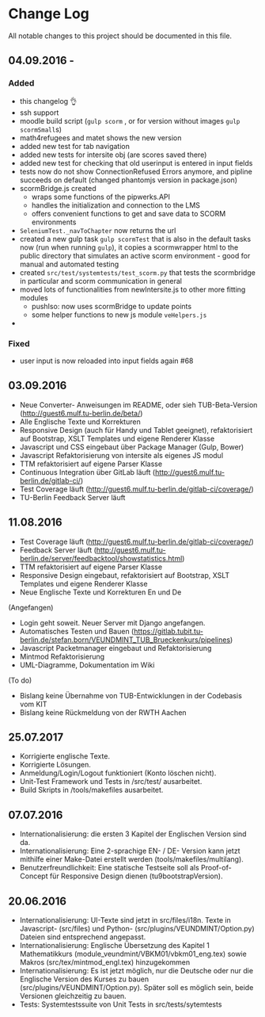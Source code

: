 # Change Log
All notable changes to this project should be documented in this file.

## 04.09.2016 - <TODAY>
### Added
- this changelog :ok_hand:
- ssh support
- moodle build script (`gulp scorm` , or for version without images `gulp scormSmall`s)
- math4refugees and matet shows the new version
- added new test for tab navigation
- added new tests for intersite obj (are scores saved there)
- added new test for checking that old userinput is entered in input fields
- tests now do not show ConnectionRefused Errors anymore, and pipline succeeds on default (changed phantomjs version in package.json)
- scormBridge.js created
  - wraps some functions of the pipwerks.API
  - handles the initialization and connection to the LMS
  - offers convenient functions to get and save data to SCORM environments
- `SeleniumTest._navToChapter` now returns the url
- created a new gulp task `gulp scormTest` that is also in the default tasks now (run when running `gulp`), it copies a scormwrapper html to the public directory that simulates an active scorm environment - good for manual and automated testing
- created `src/test/systemtests/test_scorm.py` that tests the scormbridge in particular and scorm communication in general
- moved lots of functionalities from newIntersite.js to other more fitting modules
  - pushIso: now uses scormBridge to update points
  - some helper functions to new js module `veHelpers.js`
- 

### Fixed
- user input is now reloaded into input fields again #68

## 03.09.2016
* Neue Converter- Anweisungen im README, oder sieh TUB-Beta-Version (http://guest6.mulf.tu-berlin.de/beta/)
* Alle Englische Texte und Korrekturen
* Responsive Design (auch für Handy und Tablet geeignet), refaktorisiert auf Bootstrap, XSLT Templates und eigene Renderer Klasse
* Javascript und CSS eingebaut über Package Manager (Gulp, Bower)
* Javascript Refaktorisierung von intersite als eigenes JS modul
* TTM refaktorisiert auf eigene Parser Klasse
* Continuous Integration über GitLab läuft (http://guest6.mulf.tu-berlin.de/gitlab-ci/)
* Test Coverage läuft (http://guest6.mulf.tu-berlin.de/gitlab-ci/coverage/)
* TU-Berlin Feedback Server läuft

## 11.08.2016
* Test Coverage läuft (http://guest6.mulf.tu-berlin.de/gitlab-ci/coverage/)
* Feedback Server läuft (http://guest6.mulf.tu-berlin.de/server/feedbacktool/showstatistics.html)
* TTM refaktorisiert auf eigene Parser Klasse
* Responsive Design eingebaut, refaktorisiert auf Bootstrap, XSLT Templates und eigene Renderer Klasse
* Neue Englische Texte und Korrekturen En und De

(Angefangen)
* Login geht soweit. Neuer Server mit Django angefangen.
* Automatisches Testen und Bauen (https://gitlab.tubit.tu-berlin.de/stefan.born/VEUNDMINT_TUB_Brueckenkurs/pipelines)
* Javascript Packetmanager eingebaut und Refaktorisierung
* Mintmod Refaktorisierung
* UML-Diagramme, Dokumentation im Wiki

(To do)
* Bislang keine Übernahme von TUB-Entwicklungen in der Codebasis vom KIT
* Bislang keine Rückmeldung von der RWTH Aachen

## 25.07.2017
* Korrigierte englische Texte.
* Korrigierte Lösungen.
* Anmeldung/Login/Logout funktioniert (Konto löschen nicht).
* Unit-Test Framework und Tests in /src/test/ ausarbeitet.
* Build Skripts in /tools/makefiles ausarbeitet.

## 07.07.2016
* Internationalisierung: die ersten 3 Kapitel der Englischen Version sind da.
* Internationalisierung: Eine 2-sprachige EN- / DE- Version kann jetzt mithilfe einer Make-Datei erstellt werden (tools/makefiles/multilang).
* Benutzerfreundlichkeit: Eine statische Testseite soll als Proof-of-Concept für Responsive Design dienen (tu9bootstrapVersion).

## 20.06.2016
* Internationalisierung: UI-Texte sind jetzt in src/files/i18n. Texte in Javascript- (src/files) und Python- (src/plugins/VEUNDMINT/Option.py) Dateien sind entsprechend angepasst.
* Internationalisierung: Englische Übersetzung des Kapitel 1 Mathematikkurs (module_veundmint/VBKM01/vbkm01_eng.tex) sowie Makros (src/tex/mintmod_engl.tex) hinzugekommen
* Internationalisierung: Es ist jetzt möglich, nur die Deutsche oder nur die Englische Version des Kurses zu bauen (src/plugins/VEUNDMINT/Option.py). Später soll es möglich sein, beide Versionen gleichzeitig zu bauen.
* Tests: Systemtestssuite von Unit Tests in src/tests/sytemtests
